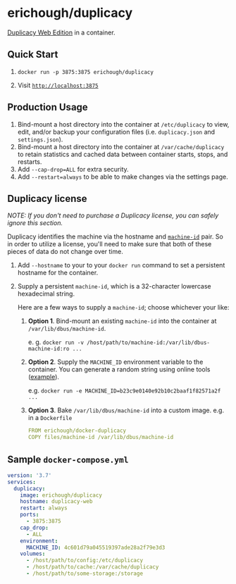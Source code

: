 # erichough/duplicacy

[Duplicacy Web Edition](https://forum.duplicacy.com/t/duplicacy-web-edition-1-0-0-is-now-available/2053/2) in a container.

## Quick Start

1. `docker run -p 3875:3875 erichough/duplicacy` 

1. Visit [`http://localhost:3875`](http://localhost:3875)

## Production Usage

1. Bind-mount a host directory into the container at `/etc/duplicacy` to view, edit, and/or backup your configuration files (i.e. `duplicacy.json` and `settings.json`).
1. Bind-mount a host directory into the container at `/var/cache/duplicacy` to retain statistics and cached data between container starts, stops, and restarts.
1. Add `--cap-drop=ALL` for extra security.
1. Add `--restart=always` to be able to make changes via the settings page.

## Duplicacy license

*NOTE: If you don't need to purchase a Duplicacy license, you can safely ignore this section.*

Duplicacy identifies the machine via the hostname and [`machine-id`](https://www.freedesktop.org/software/systemd/man/machine-id.html) pair. So in order to utilize a license, you'll need to make sure that both of these pieces of data do not change over time.

1. Add `--hostname` to your to your `docker run` command to set a persistent hostname for the container.
1. Supply a persistent `machine-id`, which is a 32-character lowercase hexadecimal string.

   Here are a few ways to supply a `machine-id`; choose whichever your like:
  
    1. **Option 1**. Bind-mount an existing `machine-id` into the container at `/var/lib/dbus/machine-id`.
    
       e. g. `docker run -v /host/path/to/machine-id:/var/lib/dbus-machine-id:ro ...`
    1. **Option 2**. Supply the `MACHINE_ID` environment variable to the container. You can generate a random string using online tools ([example](https://www.browserling.com/tools/random-hex)).
    
       e.g. `docker run -e MACHINE_ID=b23c9e0140e92b10c2baaf1f82571a2f ...`
    1. **Option 3**. Bake `/var/lib/dbus/machine-id` into a custom image. e.g. in a `Dockerfile`
    
       ```yaml
       FROM erichough/docker-duplicacy
       COPY files/machine-id /var/lib/dbus/machine-id
       ```

## Sample `docker-compose.yml`

```yaml
version: '3.7'
services:
  duplicacy:
    image: erichough/duplicacy
    hostname: duplicacy-web
    restart: always
    ports:
      - 3875:3875
    cap_drop:
      - ALL
    environment:
      MACHINE_ID: 4c601d79a045519397ade28a2f79e3d3
    volumes:
      - /host/path/to/config:/etc/duplicacy
      - /host/path/to/cache:/var/cache/duplicacy
      - /host/path/to/some-storage:/storage
```
